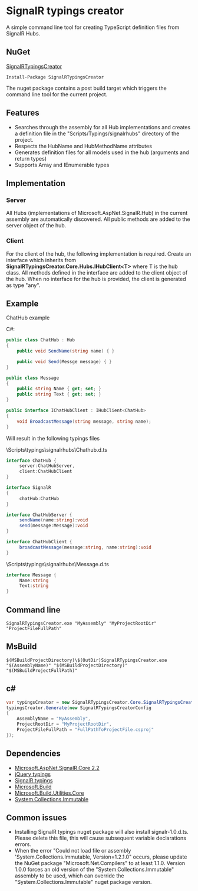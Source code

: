 # SignalR typings creator

A simple command line tool for creating TypeScript definition files from SignalR Hubs.

## NuGet

[SignalRTypingsCreator](https://www.nuget.org/packages/SignalRTypingsCreator)

```
Install-Package SignalRTypingsCreator
```

The nuget package contains a post build target which triggers the command line tool for the current project.

## Features

* Searches through the assembly for all Hub implementations and creates a definition file in the "Scripts/Typings/signalrhubs" directory of the project.
* Respects the HubName and HubMethodName attributes
* Generates definition files for all models used in the hub (arguments and return types)
* Supports Array and IEnumerable types

## Implementation

### Server

All Hubs (implementations of Microsoft.AspNet.SignalR.Hub) in the current assembly are automatically discovered. 
All public methods are added to the server object of the hub.

### Client

For the client of the hub, the following implementation is required.
Create an interface which inherits from **SignalRTypingsCreator.Core.Hubs.IHubClient\<T>** where T is the hub class.
All methods defined in the interface are added to the client object of the hub.
When no interface for the hub is provided, the client is generated as type "any".

## Example

ChatHub example

C#:

```csharp
public class ChatHub : Hub
{
    public void SendName(string name) { }

    public void Send(Messge message) { }
}

public class Message
{
    public string Name { get; set; }
    public string Text { get; set; }
}

public interface IChatHubClient : IHubClient<ChatHub>
{
    void BroadcastMessage(string message, string name);
}

```

Will result in the following typings files 

\Scripts\typings\signalrhubs\Chathub.d.ts

```csharp
interface ChatHub {
     server:ChatHubServer,
     client:ChatHubClient
}

interface SignalR
{
     chatHub:ChatHub
}

interface ChatHubServer {
     sendName(name:string):void
     send(message:Message):void
}

interface ChatHubClient {
     broadcastMessage(message:string, name:string):void
}
```

\Scripts\typings\signalrhubs\Message.d.ts

```csharp
interface Message {
     Name:string
     Text:string
}
```

## Command line

```
SignalRTypingsCreator.exe "MyAssembly" "MyProjectRootDir" "ProjectFileFullPath"
```

## MsBuild

```
$(MSBuildProjectDirectory)\$(OutDir)SignalRTypingsCreator.exe "$(AssemblyName)" "$(MSBuildProjectDirectory)" "$(MSBuildProjectFullPath)"
```

## c#

```csharp
var typingsCreator = new SignalRTypingsCreator.Core.SignalRTypingsCreator();
typingsCreator.Generate(new SignalRTypingsCreatorConfig
{
    AssemblyName = "MyAssembly",
    ProjectRootDir = "MyProjectRootDir",
    ProjectFileFullPath = "FullPathToProjectFile.csproj"
});
```

## Dependencies

* [Microsoft.AspNet.SignalR.Core 2.2](https://www.nuget.org/packages/Microsoft.AspNet.SignalR.Core/)
* [jQuery typings](https://www.nuget.org/packages/jquery.TypeScript.DefinitelyTyped/)
* [SignalR typings](https://www.nuget.org/packages/signalr.TypeScript.DefinitelyTyped/)
* [Microsoft.Build](https://www.nuget.org/packages/Microsoft.Build)
* [Microsoft.Build.Utilities.Core](https://www.nuget.org/packages/Microsoft.Build.Utilities.Core)
* [System.Collections.Immutable](https://www.nuget.org/packages/System.Collections.Immutable)

## Common issues

* Installing SignalR typings nuget package will also install signalr-1.0.d.ts. 
Please delete this file, this will cause subsequent variable declarations errors.
* When the error "Could not load file or assembly 'System.Collections.Immutable, Version=1.2.1.0" occurs, please update the NuGet package "Microsoft.Net.Compilers" to at least 1.1.0.
Version 1.0.0 forces an old version of the "System.Collections.Immutable" assembly to be used, which can override the "System.Collections.Immutable" nuget package version. 